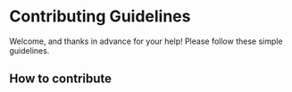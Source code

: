 # Contributing Guidelines

Welcome, and thanks in advance for your help! Please follow these simple guidelines.

## How to contribute
